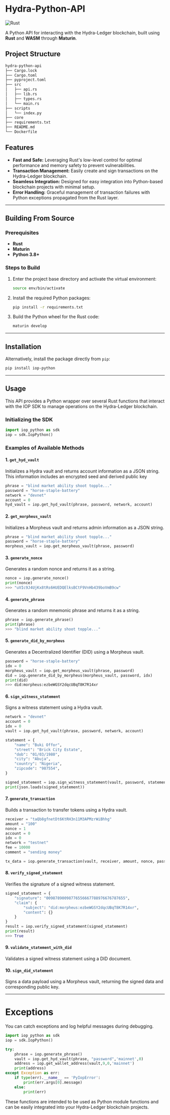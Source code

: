 # **Hydra-Python-API** 
![Rust](./core/wHyd.png)


A Python API for interacting with the Hydra-Ledger blockchain, built using **Rust** and **WASM** through **Maturin**.

## **Project Structure**

```bash
hydra-python-api
├── Cargo.lock
├── Cargo.toml
├── pyproject.toml
├── src
│   ├── api.rs
│   ├── lib.rs
│   ├── types.rs
│   └── main.rs
├── scripts
│   └── index.py
├── core
├── requirements.txt
├── README.md
└── Dockerfile
```

## **Features**
- **Fast and Safe:** Leveraging Rust's low-level control for optimal performance and memory safety to prevent vulnerabilities.
- **Transaction Management:** Easily create and sign transactions on the Hydra-Ledger blockchain.
- **Seamless Integration:** Designed for easy integration into Python-based blockchain projects with minimal setup.
- **Error Handling:** Graceful management of transaction failures with Python exceptions propagated from the Rust layer.

---

## **Building From Source**

### Prerequisites
- **Rust**
- **Maturin**
- **Python 3.8+**

### Steps to Build

1. Enter the project base directory and activate the virtual environment:
   ```bash
   source env/bin/activate
   ```
2. Install the required Python packages:
   ```bash
   pip install -r requirements.txt
   ```
3. Build the Python wheel for the Rust code:
   ```bash
   maturin develop
   ```

---

## **Installation**

Alternatively, install the package directly from `pip`:

```bash
pip install iop-python
```

---

## **Usage**

This API provides a Python wrapper over several Rust functions that interact with the IOP SDK to manage operations on the Hydra-Ledger blockchain.

### **Initializing the SDK**

```python
import iop_python as sdk
iop = sdk.IopPython()
```

### **Examples of Available Methods**

#### **1. `get_hyd_vault`**  
Initializes a Hydra vault and returns account information as a JSON string. This information includes an encrypted seed and derived public key

```python
phrase = "blind market ability shoot topple..."
password = "horse-staple-battery"
network = "devnet"
account = 0
hyd_vault = iop.get_hyd_vault(phrase, password, network, account)
```

#### **2. `get_morpheus_vault`**  
Initializes a Morpheus vault and returns admin information as a JSON string.

```python
phrase = "blind market ability shoot topple..."
password = "horse-staple-battery"
morpheus_vault = iop.get_morpheus_vault(phrase, password)
```

#### **3. `generate_nonce`**  
Generates a random nonce and returns it as a string.

```python
nonce = iop.generate_nonce()
print(nonce)
>>> "uVIc9J4UjKx8tRs6HUEDQElksBCtF9VnHb439boVmB9cw"
```

#### **4. `generate_phrase`**  
Generates a random mnemonic phrase and returns it as a string.

```python
phrase = iop.generate_phrase()
print(phrase)
>>> "blind market ability shoot topple..."
```

#### **5. `generate_did_by_morpheus`**  
Generates a Decentralized Identifier (DID) using a Morpheus vault.

```python
password = "horse-staple-battery"
idx = 0
morpheus_vault = iop.get_morpheus_vault(phrase, password)
did = iop.generate_did_by_morpheus(morpheus_vault, password, idx)
print(did)
>>> did:morpheus:ezbeWGSY2dqcUBqT8K7R14xr
```

#### **6. `sign_witness_statement`**  
Signs a witness statement using a Hydra vault.

```python
network = "devnet"
account = 0
idx = 0
vault = iop.get_hyd_vault(phrase, password, network, account)

statement = {
    "name": "Buki Offor",
    "street": "Brick City Estate",
    "dob": "01/03/1980",
    "city": "Abuja",
    "country": "Nigeria",
    "zipcode": "987554",
}

signed_statement = iop.sign_witness_statement(vault, password, statement, idx)
print(json.loads(signed_statement))
```

#### **7. `generate_transaction`**  
Builds a transaction to transfer tokens using a Hydra vault.

```python
receiver = "taQb8gfnetDt6KtRH3n11M3APMzrWiBhhg"
amount = "100"
nonce = 1
account = 0
idx = 0
network = "testnet"
fee = 10000
comment = "sending money"

tx_data = iop.generate_transaction(vault, receiver, amount, nonce, password, account, idx, network, comment, fee)
```

#### **8. `verify_signed_statement`**  
Verifies the signature of a signed witness statement.

```python
signed_statement = {
    "signature": "00987890098776556667788976676787655",
    "claim": {
        "subject": "did:morpheus:ezbeWGSY2dqcUBqT8K7R14xr",
        "content": {}
    }
}
result = iop.verify_signed_statement(signed_statement)
print(result)
>>> True
```

#### **9. `validate_statement_with_did`**  
Validates a signed witness statement using a DID document.

#### **10. `sign_did_statement`**  
Signs a data payload using a Morpheus vault, returning the signed data and corresponding public key.

---

# **Exceptions**
You can catch exceptions and log helpful messages during debugging.
```python
import iop_python as sdk
iop = sdk.IopPython()

try:
    phrase = iop.generate_phrase()
    vault = iop.get_hyd_vault(phrase, "password",'mainnet',0)
    address = iop.get_wallet_address(vault,9,0,'mainnet')
    print(address)
except Exception as err:
    if type(err).__name__ == 'PyIopError':
        print(err.args[0].message)
    else:
        print(err)
```



These functions are intended to be used as Python module functions and can be easily integrated into your Hydra-Ledger blockchain projects.
